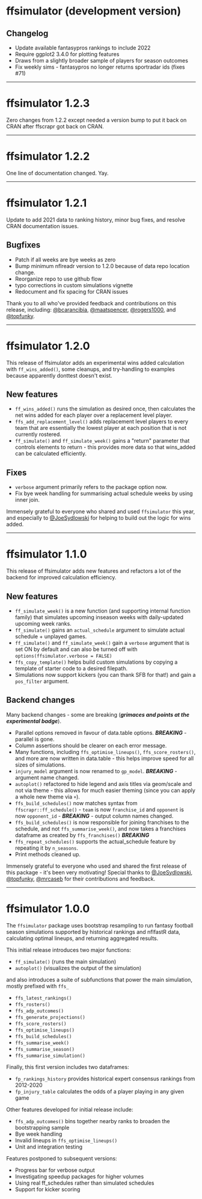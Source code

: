 # ffsimulator (development version)

## Changelog

- Update available fantasypros rankings to include 2022
- Require ggplot2 3.4.0 for plotting features
- Draws from a slightly broader sample of players for season outcomes
- Fix weekly sims - fantasypros no longer returns sportradar ids (fixes #71)


---

# ffsimulator 1.2.3

Zero changes from 1.2.2 except needed a version bump to put it back on CRAN after ffscrapr got back on CRAN.

--- 

# ffsimulator 1.2.2

One line of documentation changed. Yay.

---

# ffsimulator 1.2.1

Update to add 2021 data to ranking history, minor bug fixes, and resolve CRAN documentation issues.

## Bugfixes

- Patch if all weeks are bye weeks as zero
- Bump minimum nflreadr version to 1.2.0 because of data repo location change.
- Reorganize repo to use github flow
- typo corrections in custom simulations vignette
- Redocument and fix spacing for CRAN issues

Thank you to all who've provided feedback and contributions on this release, including: [&#x0040;bcarancibia](https://github.com/bcarancibia), [&#x0040;maatspencer](https://github.com/maatspencer), [&#x0040;rogers1000](https://github.com/rogers1000), and [&#x0040;topfunky](https://github.com/topfunky).

---

# ffsimulator 1.2.0

This release of ffsimulator adds an experimental wins added calculation with `ff_wins_added()`, some cleanups, and try-handling to examples because apparently donttest doesn't exist.

## New features

- `ff_wins_added()` runs the simulation as desired once, then calculates the net wins added for each player over a replacement level player.
- `ffs_add_replacement_level()` adds replacement level players to every team that are essentially the lowest player at each position that is not currently rostered. 
- `ff_simulate()` and `ff_simulate_week()` gains a "return" parameter that controls elements to return - this provides more data so that wins_added can be calculated efficiently.  

## Fixes

- `verbose` argument primarily refers to the package option now. 
- Fix bye week handling for summarising actual schedule weeks by using inner join.

Immensely grateful to everyone who shared and used `ffsimulator` this year, and especially to [@JoeSydlowski](https://github.com/joesydlowski) for helping to build out the logic for wins added. 

---

# ffsimulator 1.1.0

This release of ffsimulator adds new features and refactors a lot of the backend for improved calculation efficiency.

## New features

- `ff_simulate_week()` is a new function (and supporting internal function family) that simulates upcoming inseason weeks with daily-updated upcoming week ranks.
- `ff_simulate()` gains an `actual_schedule` argument to simulate actual schedule + unplayed games.
- `ff_simulate()` and `ff_simulate_week()` gain a `verbose` argument that is set ON by default and can also be turned off with `options(ffsimulator.verbose = FALSE)`
- `ffs_copy_template()` helps build custom simulations by copying a template of starter code to a desired filepath.
- Simulations now support kickers (you can thank SFB for that!) and gain a `pos_filter` argument.

## Backend changes

Many backend changes - some are breaking (***grimaces and points at the experimental badge***).

- Parallel options removed in favour of data.table options. ***BREAKING*** - parallel is gone.
- Column assertions should be clearer on each error message.
- Many functions, including `ffs_optimise_lineups()`, `ffs_score_rosters()`, and more are now written in data.table - this helps improve speed for all sizes of simulations. 
- `injury_model` argument is now renamed to `gp_model`. ***BREAKING*** - argument name changed.
- `autoplot()` refactored to hide legend and axis titles via geom/scale and not via theme - this allows for much easier theming (since you can apply a whole new theme via `+`).
- `ffs_build_schedules()` now matches syntax from `ffscrapr::ff_schedule()` - `team` is now `franchise_id` and `opponent` is now `opponent_id` - ***BREAKING*** - output column names changed.
- `ffs_build_schedules()` is now responsible for joining franchises to the schedule, and not `ffs_summarise_week()`, and now takes a franchises dataframe as created by `ffs_franchises()` ***BREAKING***
- `ffs_repeat_schedules()` supports the actual_schedule feature by repeating it by `n_seasons`.
- Print methods cleaned up.

Immensely grateful to everyone who used and shared the first release of this package - it's been very motivating! Special thanks to [@JoeSydlowski](https://github.com/joesydlowski), [@topfunky](https://github.com/topfunky), [@mrcaseb](https://github.com/mrcaseb) for their contributions and feedback. 

---

# ffsimulator 1.0.0

The `ffsimulator` package uses bootstrap resampling to run fantasy football season simulations supported by historical rankings and nflfastR data, calculating optimal lineups, and returning aggregated results.

This initial release introduces two major functions:

-   `ff_simulate()` (runs the main simulation)
-   `autoplot()` (visualizes the output of the simulation)

and also introduces a suite of subfunctions that power the main simulation, mostly prefixed with `ffs_`

-   `ffs_latest_rankings()`
-   `ffs_rosters()`
-   `ffs_adp_outcomes()`
-   `ffs_generate_projections()`
-   `ffs_score_rosters()`
-   `ffs_optimise_lineups()`
-   `ffs_build_schedules()`
-   `ffs_summarise_week()`
-   `ffs_summarise_season()`
-   `ffs_summarise_simulation()`

Finally, this first version includes two dataframes:

-   `fp_rankings_history` provides historical expert consensus rankings from 2012-2020
-   `fp_injury_table` calculates the odds of a player playing in any given game

Other features developed for initial release include:

-   `ffs_adp_outcomes()` bins together nearby ranks to broaden the bootstrapping sample
-   Bye week handling
-   Invalid lineups in `ffs_optimise_lineups()`
-   Unit and integration testing

Features postponed to subsequent versions:

-   Progress bar for verbose output
-   Investigating speedup packages for higher volumes
-   Using real ff_schedules rather than simulated schedules
-   Support for kicker scoring

